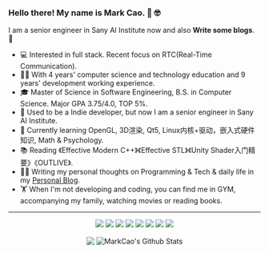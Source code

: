 ### Hello there! My name is Mark Cao. 👋 🤓

I am a senior engineer in Sany AI Institute now and also **Write some blogs**. 🌈    

* 💻   Interested in full stack. Recent focus on RTC(Real-Time Communication).
* 👨‍🎓   With 4 years' computer science and technology education and 9 years' development working experience.
* 🎓   Master of Science in Software Engineering, B.S. in Computer Science. Major GPA 3.75/4.0, TOP 5%.
* 💼   Used to be a Indie developer, but now I am a senior engineer in Sany AI Institute.
* 🌱   Currently learning OpenGL, 3D渲染, Qt5, Linux内核+驱动，嵌入式硬件知识, Math & Psychology.
* 📚   Reading 《Effective Modern C++》《Effective STL》《Unity Shader入门精要》《OUTLIVE》.
* ✍🏻   Writing my personal thoughts on Programming & Tech & daily life in my [Personal Blog](https://naivertc.top/).
* 🏋   When I'm not developing and coding, you can find me in GYM, accompanying my family, watching movies or reading books.

<hr>
<p align="center">
  <img src="https://img.shields.io/badge/WebRTC%20-%23FF6F00.svg?&style=for-the-badge&logo=WebRTC&logoColor=white" /> 
  <img src="https://img.shields.io/badge/c++%20-%2300599C.svg?&style=for-the-badge&logo=c%2B%2B&ogoColor=white"/> 
  <img src="https://img.shields.io/badge/c-%2300599C.svg?style=for-the-badge&logo=c&logoColor=white"/> 
  <img src="https://img.shields.io/badge/swift-F54A2A?style=for-the-badge&logo=swift&logoColor=white"/>
  <img src="https://img.shields.io/badge/android-F54A2A?style=for-the-badge&logo=android&logoColor=white"/>
  <img src="https://img.shields.io/badge/GLSL-%23007ACC.svg?style=for-the-badge&logo=opengl&logoColor=white"/> 
  <img src="https://img.shields.io/badge/OpenGL-%2320232a.svg?style=for-the-badge&logo=opengl&logoColor=%2361DAFB"/> 
  <img src="https://img.shields.io/badge/Qt5-%23593d88.svg?style=for-the-badge&logo=qt&logoColor=white"/>
</p>

<p align=center>  
  <img align="center" src="https://github-readme-stats.vercel.app/api/top-langs/?username=industriousonesoft&hide_langs_below=1&theme=dracula&line_height=27&layout=compact" />
  <img align="center" src="https://github-readme-stats.vercel.app/api?username=industriousonesoft&show_icons=true&theme=dracula&count_private=true&include_all_commits=true&line_height=21&hide=stars" alt="MarkCao's Github Stats" />
</p>







